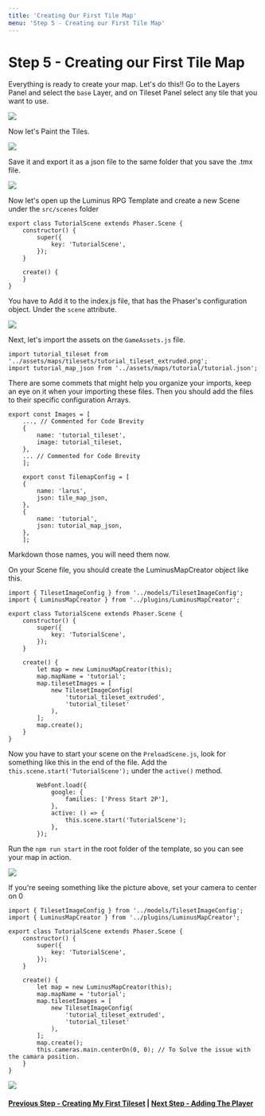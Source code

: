 ```yaml
---
title: 'Creating Our First Tile Map'
menu: 'Step 5 - Creating our First Tile Map'
---
```


<h1 class="text-center">Step 5 - Creating our First Tile Map</h1>

Everything is ready to create your map. Let's do this!! Go to the Layers Panel and select the `base` Layer, and on Tileset Panel select any tile that you want to use.

[![](https://i.ibb.co/k3xRKGt/Screen-Shot-2021-04-08-at-15-51-36.png?classes=center)](https://i.ibb.co/k3xRKGt/Screen-Shot-2021-04-08-at-15-51-36.png?target=_blank)

Now let's Paint the Tiles.

[![](https://i.ibb.co/PxFBBbH/Screen-Shot-2021-04-08-at-15-59-48.png?classes=center)](https://i.ibb.co/PxFBBbH/Screen-Shot-2021-04-08-at-15-59-48.png?target=_blank)

Save it and export it as a json file to the same folder that you save the .tmx file.

[![](https://i.ibb.co/ZN8wcmT/Screen-Shot-2021-04-08-at-16-02-19.png?classes=center)](https://i.ibb.co/ZN8wcmT/Screen-Shot-2021-04-08-at-16-02-19.png?target=_blank)

Now let's open up the Luminus RPG Template and create a new Scene under the `src/scenes` folder

```
export class TutorialScene extends Phaser.Scene {
    constructor() {
        super({
            key: 'TutorialScene',
        });
    }

    create() {
    }
}
```

You have to Add it to the index.js file, that has the Phaser's configuration object. Under the `scene` attribute.

[![](https://i.ibb.co/4JSWhfc/Screen-Shot-2021-04-08-at-16-05-54.png?classes=center)](https://i.ibb.co/4JSWhfc/Screen-Shot-2021-04-08-at-16-05-54.png?target=_blank)

Next, let's import the assets on the `GameAssets.js` file.

```
import tutorial_tileset from '../assets/maps/tilesets/tutorial_tileset_extruded.png';
import tutorial_map_json from '../assets/maps/tutorial/tutorial.json';
```

There are some commets that might help you organize your imports, keep an eye on it when your importing these files. Then you should add the files to their specific configuration Arrays.

```
export const Images = [
  	..., // Commented for Code Brevity
    {
        name: 'tutorial_tileset',
        image: tutorial_tileset,
    },
    ... // Commented for Code Brevity
    ];
    
    export const TilemapConfig = [
    {
        name: 'larus',
        json: tile_map_json,
    },
    {
        name: 'tutorial',
        json: tutorial_map_json,
    },
    ];
```

Markdown those names, you will need them now.

On your Scene file, you should create the LuminusMapCreator object like this.

```
import { TilesetImageConfig } from '../models/TilesetImageConfig';
import { LuminusMapCreator } from '../plugins/LuminusMapCreator';

export class TutorialScene extends Phaser.Scene {
    constructor() {
        super({
            key: 'TutorialScene',
        });
    }

    create() {
        let map = new LuminusMapCreator(this);
        map.mapName = 'tutorial';
        map.tilesetImages = [
            new TilesetImageConfig(
                'tutorial_tileset_extruded',
                'tutorial_tileset'
            ),
        ];
        map.create();
    }
}
```

Now you have to start your scene on the `PreloadScene.js`, look for something like this in the end of the file. Add the `this.scene.start('TutorialScene');` under the `active()` method.

```
        WebFont.load({
            google: {
                families: ['Press Start 2P'],
            },
            active: () => {
                this.scene.start('TutorialScene');
            },
        });
```

Run the `npm run start` in the root folder of the template, so you can see your map in action.

[![](https://i.ibb.co/SNpQyr1/Screen-Shot-2021-04-08-at-16-26-20.png?classes=center)](https://i.ibb.co/SNpQyr1/Screen-Shot-2021-04-08-at-16-26-20.png?target=_blank)

If you're seeing something like the picture above, set your camera to center on 0

```
import { TilesetImageConfig } from '../models/TilesetImageConfig';
import { LuminusMapCreator } from '../plugins/LuminusMapCreator';

export class TutorialScene extends Phaser.Scene {
    constructor() {
        super({
            key: 'TutorialScene',
        });
    }

    create() {
        let map = new LuminusMapCreator(this);
        map.mapName = 'tutorial';
        map.tilesetImages = [
            new TilesetImageConfig(
                'tutorial_tileset_extruded',
                'tutorial_tileset'
            ),
        ];
        map.create();
        this.cameras.main.centerOn(0, 0); // To Solve the issue with the camara position.
    }
}
```

[![](https://i.ibb.co/ys8vb60/Screen-Shot-2021-04-08-at-16-45-24.png?classes=center)](https://i.ibb.co/ys8vb60/Screen-Shot-2021-04-08-at-16-45-24.png?target=_blank)

#### [Previous Step - Creating My First Tileset](../creating-my-first-tileset) | [Next Step - Adding The Player](../adding-the-player)


